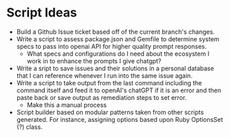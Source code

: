 # Script Ideas

- Build a Github Issue ticket based off of the current branch's changes.
- Write a script to assess package.json and Gemfile to determine system specs to pass into openai API for higher quality prompt responses.
  - What specs and configurations do I need about the ecosystem I work in to enhance the prompts I give chatgpt?
- Write a sript to save issues and their solutions in a personal database that I can reference whenever I run into the same issue again.
- Write a script to take output from the last command including the command itself and feed it to openAI's chatGPT if it is an error and then paste back or save output as remediation steps to set error.
  - Make this a manual process
- Script builder based on modular patterns taken from other scripts generated. For instance, assigning options based upon Ruby OptionsSet (?) class.

